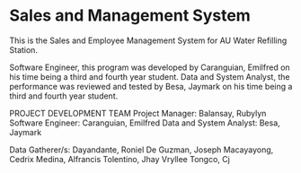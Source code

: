 # Sales and Management System
This is the Sales and Employee Management System for AU Water Refilling Station.

Software Engineer, this program was developed by Caranguian, Emilfred on his time being a third and fourth year student.
Data and System Analyst, the performance was reviewed and tested by Besa, Jaymark on his time being a third and fourth year student.

PROJECT DEVELOPMENT TEAM
Project Manager: Balansay, Rubylyn
Software Engineer: Caranguian, Emilfred
Data and System Analyst: Besa, Jaymark

Data Gatherer/s:
Dayandante, Roniel
De Guzman, Joseph
Macayayong, Cedrix
Medina, Alfrancis
Tolentino, Jhay Vryllee
Tongco, Cj


